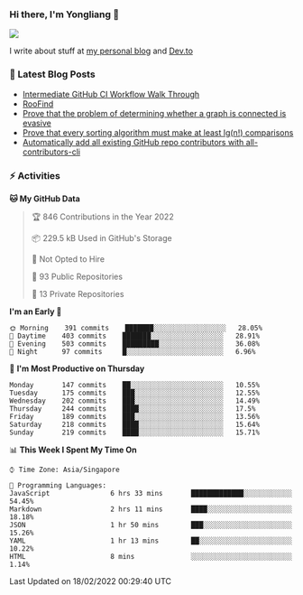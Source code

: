 ### Hi there, I'm Yongliang 👋 
<!--
**tlylt/tlylt** is a ✨ _special_ ✨ repository because its `README.md` (this file) appears on your GitHub profile.

Here are some ideas to get you started:

- 🔭 I’m currently working on ...
- 🌱 I’m currently learning ...
- 👯 I’m looking to collaborate on ...
- 🤔 I’m looking for help with ...
- 💬 Ask me about ...
- 📫 How to reach me: ...
- 😄 Pronouns: ...
- ⚡ Fun fact: ...
-->

<img
align="center"
src="https://github-readme-stats.vercel.app/api/?username=tlylt&theme=dracula"
/>

I write about stuff at [my personal blog](https://www.yongliangliu.com/) and [Dev.to](https://dev.to/tlylt)

### 📕 Latest Blog Posts

<!-- BLOG-POST-LIST:START -->
- [Intermediate GitHub CI Workflow Walk Through](https://www.yongliangliu.com/blog/intermediate-github-ci-workflow-walk-through/)
- [RooFind](https://www.yongliangliu.com/blog/roofind/)
- [Prove that the problem of determining whether a graph is connected is evasive](https://www.yongliangliu.com/blog/prove-graph-check-connected-evasive/)
- [Prove that every sorting algorithm must make at least lg&lpar;n!&rpar; comparisons](https://www.yongliangliu.com/blog/prove-sorting-at-least-lgn/)
- [Automatically add all existing GitHub repo contributors with all-contributors-cli](https://www.yongliangliu.com/blog/all-contributors-cli-recognize-existing/)
<!-- BLOG-POST-LIST:END -->

### ⚡ Activities
<!--START_SECTION:waka-->
**🐱 My GitHub Data** 

> 🏆 846 Contributions in the Year 2022
 > 
> 📦 229.5 kB Used in GitHub's Storage 
 > 
> 🚫 Not Opted to Hire
 > 
> 📜 93 Public Repositories 
 > 
> 🔑 13 Private Repositories  
 > 
**I'm an Early 🐤** 

```text
🌞 Morning    391 commits    ███████░░░░░░░░░░░░░░░░░░   28.05% 
🌆 Daytime    403 commits    ███████░░░░░░░░░░░░░░░░░░   28.91% 
🌃 Evening    503 commits    █████████░░░░░░░░░░░░░░░░   36.08% 
🌙 Night      97 commits     █░░░░░░░░░░░░░░░░░░░░░░░░   6.96%

```
📅 **I'm Most Productive on Thursday** 

```text
Monday       147 commits    ██░░░░░░░░░░░░░░░░░░░░░░░   10.55% 
Tuesday      175 commits    ███░░░░░░░░░░░░░░░░░░░░░░   12.55% 
Wednesday    202 commits    ███░░░░░░░░░░░░░░░░░░░░░░   14.49% 
Thursday     244 commits    ████░░░░░░░░░░░░░░░░░░░░░   17.5% 
Friday       189 commits    ███░░░░░░░░░░░░░░░░░░░░░░   13.56% 
Saturday     218 commits    ████░░░░░░░░░░░░░░░░░░░░░   15.64% 
Sunday       219 commits    ████░░░░░░░░░░░░░░░░░░░░░   15.71%

```


📊 **This Week I Spent My Time On** 

```text
⌚︎ Time Zone: Asia/Singapore

💬 Programming Languages: 
JavaScript               6 hrs 33 mins       █████████████░░░░░░░░░░░░   54.45% 
Markdown                 2 hrs 11 mins       ████░░░░░░░░░░░░░░░░░░░░░   18.18% 
JSON                     1 hr 50 mins        ███░░░░░░░░░░░░░░░░░░░░░░   15.26% 
YAML                     1 hr 13 mins        ██░░░░░░░░░░░░░░░░░░░░░░░   10.22% 
HTML                     8 mins              ░░░░░░░░░░░░░░░░░░░░░░░░░   1.14%

```


 Last Updated on 18/02/2022 00:29:40 UTC
<!--END_SECTION:waka-->